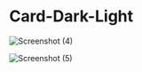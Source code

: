 # Card-Dark-Light
![Screenshot (4)](https://user-images.githubusercontent.com/116356678/200268535-fabbf5bb-697c-4ed3-afc7-d40d4286e1cb.png)

![Screenshot (5)](https://user-images.githubusercontent.com/116356678/200268543-3295af36-8c4a-4319-bb4e-899c1a9e20b9.png)
